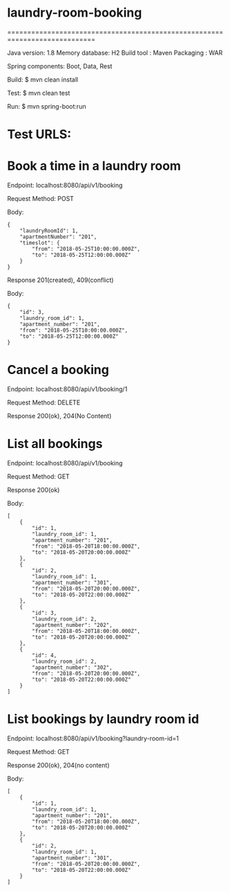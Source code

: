 # laundry-room-booking
============================================================================

Java version: 1.8
Memory database: H2
Build tool : Maven
Packaging : WAR

Spring components:
Boot, Data, Rest

Build:
$ mvn clean install

Test: 
$ mvn clean test

Run:
$ mvn spring-boot:run


Test URLS:
==================================================

Book a time in a laundry room
==============================
Endpoint: localhost:8080/api/v1/booking

Request
Method: POST

Body:

    {
        "laundryRoomId": 1,
        "apartmentNumber": "201",
        "timeslot": {
        	"from": "2018-05-25T10:00:00.000Z",
        	"to": "2018-05-25T12:00:00.000Z"
        }
    }

Response
201(created), 409(conflict)

Body:

    {
        "id": 3,
        "laundry_room_id": 1,
        "apartment_number": "201",
        "from": "2018-05-25T10:00:00.000Z",
        "to": "2018-05-25T12:00:00.000Z"
    }
 
Cancel a booking
================
Endpoint: localhost:8080/api/v1/booking/1

Request
Method: DELETE

Response
200(ok), 204(No Content)

List all bookings
=================

Endpoint: localhost:8080/api/v1/booking

Request
Method: GET

Response
200(ok)

Body:

    [
        {
            "id": 1,
            "laundry_room_id": 1,
            "apartment_number": "201",
            "from": "2018-05-20T18:00:00.000Z",
            "to": "2018-05-20T20:00:00.000Z"
        },
        {
            "id": 2,
            "laundry_room_id": 1,
            "apartment_number": "301",
            "from": "2018-05-20T20:00:00.000Z",
            "to": "2018-05-20T22:00:00.000Z"
        },
        {
            "id": 3,
            "laundry_room_id": 2,
            "apartment_number": "202",
            "from": "2018-05-20T18:00:00.000Z",
            "to": "2018-05-20T20:00:00.000Z"
        },
        {
            "id": 4,
            "laundry_room_id": 2,
            "apartment_number": "302",
            "from": "2018-05-20T20:00:00.000Z",
            "to": "2018-05-20T22:00:00.000Z"
        }
    ]

List bookings by laundry room id
================================

Endpoint: localhost:8080/api/v1/booking?laundry-room-id=1

Request
Method: GET

Response
200(ok), 204(no content)

Body:

    [
        {
            "id": 1,
            "laundry_room_id": 1,
            "apartment_number": "201",
            "from": "2018-05-20T18:00:00.000Z",
            "to": "2018-05-20T20:00:00.000Z"
        },
        {
            "id": 2,
            "laundry_room_id": 1,
            "apartment_number": "301",
            "from": "2018-05-20T20:00:00.000Z",
            "to": "2018-05-20T22:00:00.000Z"
        }
    ]
